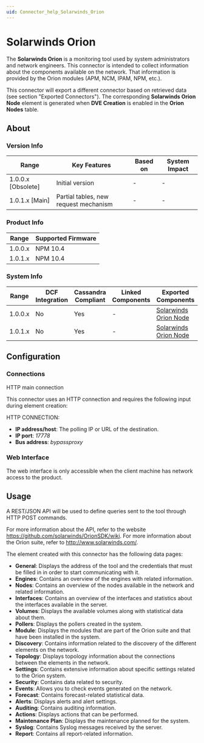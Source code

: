 ```yaml
---
uid: Connector_help_Solarwinds_Orion
---
```


# Solarwinds Orion

The **Solarwinds Orion** is a monitoring tool used by system administrators and network engineers. This connector is intended to collect information about the components available on the network. That information is provided by the Orion modules (APM, NCM, IPAM, NPM, etc.).

This connector will export a different connector based on retrieved data (see section "Exported Connectors"). The corresponding **Solarwinds Orion Node** element is generated when **DVE Creation** is enabled in the **Orion Nodes** table.

## About

### Version Info

| **Range**            | **Key Features**                      | **Based on** | **System Impact** |
|----------------------|---------------------------------------|--------------|-------------------|
| 1.0.0.x \[Obsolete\] | Initial version                       | \-           | \-                |
| 1.0.1.x \[Main\]     | Partial tables, new request mechanism | \-           | \-                |

### Product Info

| **Range** | **Supported Firmware** |
|-----------|------------------------|
| 1.0.0.x   | NPM 10.4               |
| 1.0.1.x   | NPM 10.4               |

### System Info

| **Range** | **DCF Integration** | **Cassandra Compliant** | **Linked Components** | **Exported Components**                                                |
|-----------|---------------------|-------------------------|-----------------------|------------------------------------------------------------------------|
| 1.0.0.x   | No                  | Yes                     | \-                    | [Solarwinds Orion Node](xref:Connector_help_Solarwinds_Orion_Node) |
| 1.0.1.x   | No                  | Yes                     | \-                    | [Solarwinds Orion Node](xref:Connector_help_Solarwinds_Orion_Node) |

## Configuration

### Connections

HTTP main connection

This connector uses an HTTP connection and requires the following input during element creation:

HTTP CONNECTION:

- **IP address/host**: The polling IP or URL of the destination.
- **IP port**: *17778*
- **Bus address**: *bypassproxy*

### Web Interface

The web interface is only accessible when the client machine has network access to the product.

## Usage

A REST/JSON API will be used to define queries sent to the tool through HTTP POST commands.

For more information about the API, refer to the website <https://github.com/solarwinds/OrionSDK/wiki>. For more information about the Orion suite, refer to <http://www.solarwinds.com/>.

The element created with this connector has the following data pages:

- **General**: Displays the address of the tool and the credentials that must be filled in in order to start communicating with it.
- **Engines**: Contains an overview of the engines with related information.
- **Nodes**: Contains an overview of the nodes available in the network and related information.
- **Interfaces**: Contains an overview of the interfaces and statistics about the interfaces available in the server.
- **Volumes**: Displays the available volumes along with statistical data about them.
- **Pollers**: Displays the pollers created in the system.
- **Module**: Displays the modules that are part of the Orion suite and that have been installed in the system.
- **Discovery**: Contains information related to the discovery of the different elements on the network.
- **Topology**: Displays topology information about the connections between the elements in the network.
- **Settings**: Contains extensive information about specific settings related to the Orion system.
- **Security**: Contains data related to security.
- **Events**: Allows you to check events generated on the network.
- **Forecast**: Contains forecast-related statistical data.
- **Alerts**: Displays alerts and alert settings.
- **Auditing**: Contains auditing information.
- **Actions**: Displays actions that can be performed.
- **Maintenance Plan**: Displays the maintenance planned for the system.
- **Syslog**: Contains Syslog messages received by the server.
- **Report**: Contains all report-related information.
